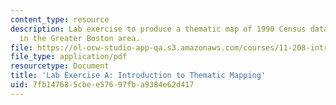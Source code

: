 ```yaml
---
content_type: resource
description: Lab exercise to produce a thematic map of 1990 Census data for towns
  in the Greater Boston area.
file: https://ol-ocw-studio-app-qa.s3.amazonaws.com/courses/11-208-introduction-to-computers-in-public-management-ii-january-iap-2002/7fb147685cbee57697fba9384e62d417_11208labA.pdf
file_type: application/pdf
resourcetype: Document
title: 'Lab Exercise A: Introduction to Thematic Mapping'
uid: 7fb14768-5cbe-e576-97fb-a9384e62d417
---
```


